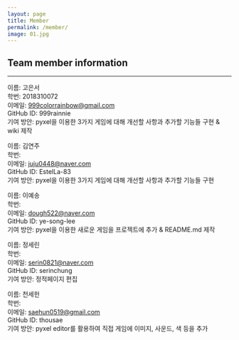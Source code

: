 ```yaml
---
layout: page
title: Member
permalink: /member/
image: 01.jpg
---
```


## Team member information
___

이름: 고은서  
학번: 2018310072<br>
이메일: 999colorrainbow@gmail.com  
GitHub ID: 999rainnie  
기여 방안: pyxel을 이용한 3가지 게임에 대해 개선할 사항과 추가할 기능들 구현 & wiki 제작
<br>

이름: 김연주   
학번:  <br>
이메일: juju0448@naver.com  
GitHub ID: EstelLa-83 <br>
기여 방안: pyxel을 이용한 3가지 게임에 대해 개선할 사항과 추가할 기능들 구현

이름: 이예송  
학번:  <br>
이메일: dough522@naver.com  
GitHub ID: ye-song-lee <br>
기여 방안: pyxel을 이용한 새로운 게임을 프로젝트에 추가 & README.md 제작

이름: 정세린  
학번:  <br>
이메일: serin0821@naver.com <br>
GitHub ID: serinchung <br>
기여 방안: 정적페이지 편집 

이름: 천세헌  
학번: <br>
이메일: saehun0519@gmail.com   
GitHub ID: thousae <br>
기여 방안: pyxel editor를 활용하여 직접 게임에 이미지, 사운드, 색 등을 추가
